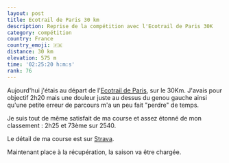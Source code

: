 ```yaml
---
layout: post
title: Ecotrail de Paris 30 km
description: Reprise de la compétition avec l'Ecotrail de Paris 30K
category: compétition
country: France
country_emoji: 🇫🇷
distance: 30 km
elevation: 575 m
time: '02:25:20 h:m:s'
rank: 76
---
```


Aujourd'hui j'étais au départ de l'[Ecotrail de Paris][1], sur le 30Km.
J'avais pour objectif 2h20 mais une douleur juste au dessus du genou
gauche ainsi qu'une petite erreur de parcours m'a un peu fait "perdre" de
temps.

Je suis tout de même satisfait de ma course et assez étonné de mon classement :
2h25 et 73ème sur 2540.

Le détail de ma course est sur [Strava][2].

Maintenant place à la récupération, la saison va être chargée.

<iframe
  height='405'
  width='100%'
  frameborder='0'
  allowtransparency='true'
  scrolling='no'
  data-src='http://www.strava.com/activities/520826081/embed/fc480187c5536dfd32521516ca20f9a27f3b1dac'
  >
</iframe>

[1]: http://www.traildeparis.com/
[2]: http://www.strava.com/athletes/6925704
